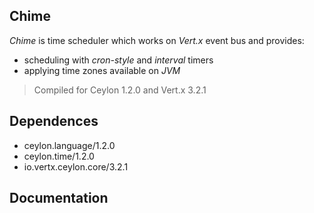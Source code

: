 ## Chime

_Chime_ is time scheduler which works on _Vert.x_ event bus and provides:  

* scheduling with _cron-style_ and _interval_ timers  
* applying time zones available on _JVM_  

>Compiled for Ceylon 1.2.0 and Vert.x 3.2.1

 
## Dependences

* ceylon.language/1.2.0  
* ceylon.time/1.2.0  
* io.vertx.ceylon.core/3.2.1


## Documentation


